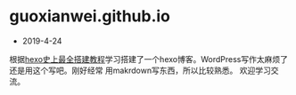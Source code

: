 # guoxianwei.github.io
* 2019-4-24  

根据[hexo史上最全搭建教程](https://blog.csdn.net/sinat_37781304/article/details/82729029)学习搭建了一个hexo博客。WordPress写作太麻烦了还是用这个写吧。刚好经常
用makrdown写东西，所以比较熟悉。
欢迎学习交流。
